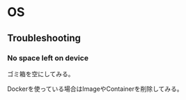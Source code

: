 # OS

## Troubleshooting

### No space left on device

ゴミ箱を空にしてみる。

Dockerを使っている場合はImageやContainerを削除してみる。
